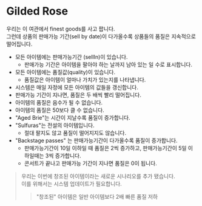 # Gilded Rose

우리는 이 여관에서 finest goods를 사고 팝니다.  
그런데 상품의 판매가능 기간(sell by date)이 다가올수록 상품들의 품질은 지속적으로 떨어집니다.

* 모든 아이템에는 판매가능기간 (sellIn)이 있습니다.
   - 판매가능 기간은 아이템을 팔아야 하는 날까지 남아 있는 일 수로 표시합니다.  
* 모든 아이템에는 품질값(quality)이 있습니다.
   - 품질값은 아이템이 얼마나 가치가 있는지를 나타냅니다.   
* 시스템은 매일 자정에 모든 아이템의 값들을 갱신합니다.  
* 판매가능 기간이 지나면, 품질은 두 배씩 빨리 떨어집니다.  
* 아이템의 품질은 음수가 될 수 없습니다.  
* 아이템의 품질은 50보다 클 수 없습니다.  
* "Aged Brie"는 시간이 지날수록 품질이 증가합니다.  
* "Sulfuras"는 전설의 아이템입니다.  
    - 절대 팔지도 않고 품질이 떨어지지도 않습니다.  
* "Backstage passes" 는 판매가능기간이 다가올수록 품질이 증가합니다.  
  - 판매가능기간이 10일 이하일 때 품질은 2씩 증가하고, 판매가능기간이 5일 이하일때는 3씩 증가합니다.  
  - 콘서트가 끝나고 판매가능 기간이 지나면 품질은 0이 됩니다.

> 우리는 이번에 창조된 아이템이라는 새로운 시나리오를 추가 됐습니다.  
이를 위해서는 시스템 업데이트가 필요합니다.
>> "창조된" 아이템은 일반 아이템보다 2배 빠른 품질 저하  

